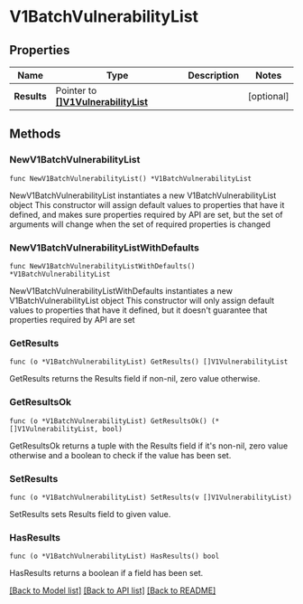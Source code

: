 # V1BatchVulnerabilityList

## Properties

Name | Type | Description | Notes
------------ | ------------- | ------------- | -------------
**Results** | Pointer to [**[]V1VulnerabilityList**](V1VulnerabilityList.md) |  | [optional] 

## Methods

### NewV1BatchVulnerabilityList

`func NewV1BatchVulnerabilityList() *V1BatchVulnerabilityList`

NewV1BatchVulnerabilityList instantiates a new V1BatchVulnerabilityList object
This constructor will assign default values to properties that have it defined,
and makes sure properties required by API are set, but the set of arguments
will change when the set of required properties is changed

### NewV1BatchVulnerabilityListWithDefaults

`func NewV1BatchVulnerabilityListWithDefaults() *V1BatchVulnerabilityList`

NewV1BatchVulnerabilityListWithDefaults instantiates a new V1BatchVulnerabilityList object
This constructor will only assign default values to properties that have it defined,
but it doesn't guarantee that properties required by API are set

### GetResults

`func (o *V1BatchVulnerabilityList) GetResults() []V1VulnerabilityList`

GetResults returns the Results field if non-nil, zero value otherwise.

### GetResultsOk

`func (o *V1BatchVulnerabilityList) GetResultsOk() (*[]V1VulnerabilityList, bool)`

GetResultsOk returns a tuple with the Results field if it's non-nil, zero value otherwise
and a boolean to check if the value has been set.

### SetResults

`func (o *V1BatchVulnerabilityList) SetResults(v []V1VulnerabilityList)`

SetResults sets Results field to given value.

### HasResults

`func (o *V1BatchVulnerabilityList) HasResults() bool`

HasResults returns a boolean if a field has been set.


[[Back to Model list]](../README.md#documentation-for-models) [[Back to API list]](../README.md#documentation-for-api-endpoints) [[Back to README]](../README.md)


